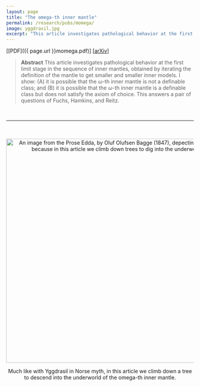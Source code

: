 ```yaml
---
layout: page
title: "The omega-th inner mantle"
permalink: /research/pubs/momega/	
image: yggdrasil.jpg
excerpt: "This article investigates pathological behavior at the first limit stage in the sequence of inner mantles..."
---
```


[[PDF]({{ page.url }}momega.pdf)]  [[arXiv](https://arxiv.org/abs/2106.07812)]

> **Abstract** This article investigates pathological behavior at the first limit stage in the sequence of inner mantles, obtained by iterating the definition of the mantle to get smaller and smaller inner models. I show: (A) it is possible that the $\omega$-th inner mantle is not a definable class; and (B) it is possible that the $\omega$-th inner mantle is a definable class but does not satisfy the axiom of choice. This answers a pair of questions of Fuchs, Hamkins, and Reitz.

<br/>

----

<br>

<br>

<center>
<img src="yggdrasil.jpg" width="600" alt="An image from the Prose Edda, by Oluf Olufsen Bagge (1847), depecting Yggdrasil, because in this article we climb down trees to dig into the underworld.">

Much like with Yggdrasil in Norse myth, in this article we climb down a tree to descend into the underworld of the omega-th inner mantle.
</center>
